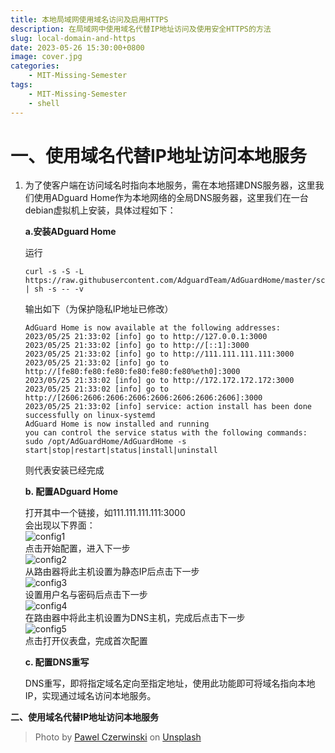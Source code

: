 ```yaml
---
title: 本地局域网使用域名访问及启用HTTPS
description: 在局域网中使用域名代替IP地址访问及使用安全HTTPS的方法
slug: local-domain-and-https
date: 2023-05-26 15:30:00+0800
image: cover.jpg
categories:
    - MIT-Missing-Semester
tags:
    - MIT-Missing-Semester
    - shell
---
```

# **一、使用域名代替IP地址访问本地服务**
1. 为了使客户端在访问域名时指向本地服务，需在本地搭建DNS服务器，这里我们使用ADguard Home作为本地网络的全局DNS服务器，这里我们在一台debian虚拟机上安装，具体过程如下：

    **a.安装ADguard Home**  

    运行
    ````shell
    curl -s -S -L https://raw.githubusercontent.com/AdguardTeam/AdGuardHome/master/scripts/install.sh | sh -s -- -v
    ````
    输出如下（为保护隐私IP地址已修改）
    ````shell
    AdGuard Home is now available at the following addresses:
    2023/05/25 21:33:02 [info] go to http://127.0.0.1:3000
    2023/05/25 21:33:02 [info] go to http://[::1]:3000
    2023/05/25 21:33:02 [info] go to http://111.111.111.111:3000
    2023/05/25 21:33:02 [info] go to http://[fe80:fe80:fe80:fe80:fe80:fe80%eth0]:3000
    2023/05/25 21:33:02 [info] go to http://172.172.172.172:3000
    2023/05/25 21:33:02 [info] go to http://[2606:2606:2606:2606:2606:2606:2606:2606]:3000
    2023/05/25 21:33:02 [info] service: action install has been done successfully on linux-systemd
    AdGuard Home is now installed and running
    you can control the service status with the following commands:
    sudo /opt/AdGuardHome/AdGuardHome -s start|stop|restart|status|install|uninstall
    ````
    则代表安装已经完成

    **b. 配置ADguard Home**  

    打开其中一个链接，如111.111.111.111:3000  
    会出现以下界面：  
    ![config1](https://github.com/HyXiV/hyxiv.github.io/assets/132662822/cb8667bd-8f9b-46c1-9101-c6398b2785d1)  
    点击开始配置，进入下一步  
    ![config2](https://github.com/HyXiV/hyxiv.github.io/assets/132662822/4347bab9-a056-40af-956e-d38d31c55110)  
    从路由器将此主机设置为静态IP后点击下一步  
    ![config3](https://github.com/HyXiV/hyxiv.github.io/assets/132662822/c71f0bf6-3c25-483e-ad2a-457c4c0b4950)  
    设置用户名与密码后点击下一步  
    ![config4](https://github.com/HyXiV/hyxiv.github.io/assets/132662822/c82c3b32-2933-47c0-b6b0-042cc911df0f)  
    在路由器中将此主机设置为DNS主机，完成后点击下一步  
    ![config5](https://github.com/HyXiV/hyxiv.github.io/assets/132662822/aade529e-bac5-4924-994d-12c89be91ad2)  
    点击打开仪表盘，完成首次配置  
    
    **c. 配置DNS重写**
    
    DNS重写，即将指定域名定向至指定地址，使用此功能即可将域名指向本地IP，实现通过域名访问本地服务。
    
    


    




**二、使用域名代替IP地址访问本地服务**


    

> Photo by [Pawel Czerwinski](https://unsplash.com/@pawel_czerwinski) on [Unsplash](https://unsplash.com/)

